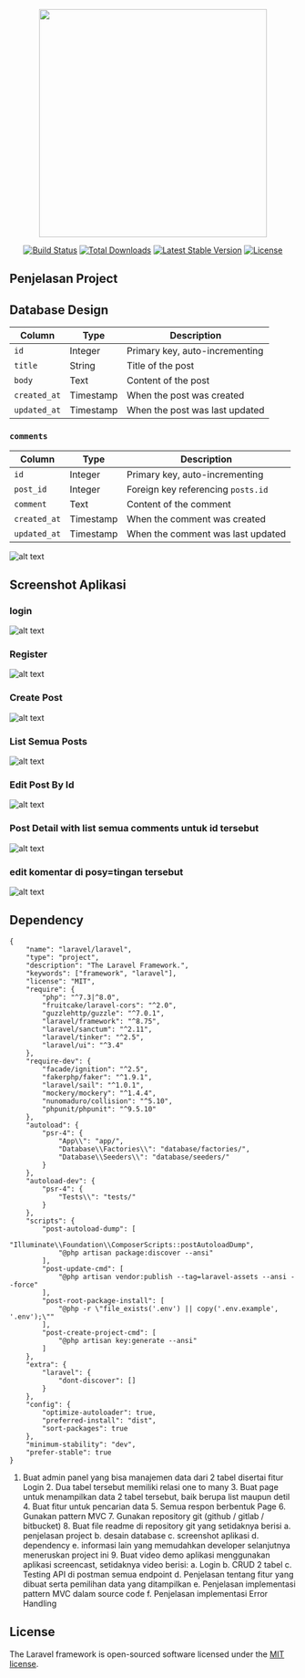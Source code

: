 <p align="center"><a href="https://laravel.com" target="_blank"><img src="https://raw.githubusercontent.com/laravel/art/master/logo-lockup/5%20SVG/2%20CMYK/1%20Full%20Color/laravel-logolockup-cmyk-red.svg" width="400"></a></p>

<p align="center">
<a href="https://travis-ci.org/laravel/framework"><img src="https://travis-ci.org/laravel/framework.svg" alt="Build Status"></a>
<a href="https://packagist.org/packages/laravel/framework"><img src="https://img.shields.io/packagist/dt/laravel/framework" alt="Total Downloads"></a>
<a href="https://packagist.org/packages/laravel/framework"><img src="https://img.shields.io/packagist/v/laravel/framework" alt="Latest Stable Version"></a>
<a href="https://packagist.org/packages/laravel/framework"><img src="https://img.shields.io/packagist/l/laravel/framework" alt="License"></a>
</p>

## Penjelasan Project

## Database Design

| Column       | Type      | Description                    |
| ------------ | --------- | ------------------------------ |
| `id`         | Integer   | Primary key, auto-incrementing |
| `title`      | String    | Title of the post              |
| `body`       | Text      | Content of the post            |
| `created_at` | Timestamp | When the post was created      |
| `updated_at` | Timestamp | When the post was last updated |

### `comments`

| Column       | Type      | Description                        |
| ------------ | --------- | ---------------------------------- |
| `id`         | Integer   | Primary key, auto-incrementing     |
| `post_id`    | Integer   | Foreign key referencing `posts.id` |
| `comment`    | Text      | Content of the comment             |
| `created_at` | Timestamp | When the comment was created       |
| `updated_at` | Timestamp | When the comment was last updated  |

![alt text](https://raw.githubusercontent.com/imamNurC/Interview/main/ss/db_design.png)

## Screenshot Aplikasi

### login

![alt text](https://raw.githubusercontent.com/imamNurC/Interview/main/ss/login.png)

### Register

![alt text](https://raw.githubusercontent.com/imamNurC/Interview/main/ss/register.png)

### Create Post

![alt text](https://raw.githubusercontent.com/imamNurC/Interview/main/ss/createPost.png)

### List Semua Posts

![alt text](https://raw.githubusercontent.com/imamNurC/Interview/main/ss/postList.png)

### Edit Post By Id

![alt text](https://raw.githubusercontent.com/imamNurC/Interview/main/ss/editPostDetail.png)

### Post Detail with list semua comments untuk id tersebut

![alt text](https://raw.githubusercontent.com/imamNurC/Interview/main/ss/postDetail.png)

### edit komentar di posy=tingan tersebut

![alt text](https://raw.githubusercontent.com/imamNurC/Interview/main/ss/editDetailComment.png)

## Dependency

```
{
    "name": "laravel/laravel",
    "type": "project",
    "description": "The Laravel Framework.",
    "keywords": ["framework", "laravel"],
    "license": "MIT",
    "require": {
        "php": "^7.3|^8.0",
        "fruitcake/laravel-cors": "^2.0",
        "guzzlehttp/guzzle": "^7.0.1",
        "laravel/framework": "^8.75",
        "laravel/sanctum": "^2.11",
        "laravel/tinker": "^2.5",
        "laravel/ui": "^3.4"
    },
    "require-dev": {
        "facade/ignition": "^2.5",
        "fakerphp/faker": "^1.9.1",
        "laravel/sail": "^1.0.1",
        "mockery/mockery": "^1.4.4",
        "nunomaduro/collision": "^5.10",
        "phpunit/phpunit": "^9.5.10"
    },
    "autoload": {
        "psr-4": {
            "App\\": "app/",
            "Database\\Factories\\": "database/factories/",
            "Database\\Seeders\\": "database/seeders/"
        }
    },
    "autoload-dev": {
        "psr-4": {
            "Tests\\": "tests/"
        }
    },
    "scripts": {
        "post-autoload-dump": [
            "Illuminate\\Foundation\\ComposerScripts::postAutoloadDump",
            "@php artisan package:discover --ansi"
        ],
        "post-update-cmd": [
            "@php artisan vendor:publish --tag=laravel-assets --ansi --force"
        ],
        "post-root-package-install": [
            "@php -r \"file_exists('.env') || copy('.env.example', '.env');\""
        ],
        "post-create-project-cmd": [
            "@php artisan key:generate --ansi"
        ]
    },
    "extra": {
        "laravel": {
            "dont-discover": []
        }
    },
    "config": {
        "optimize-autoloader": true,
        "preferred-install": "dist",
        "sort-packages": true
    },
    "minimum-stability": "dev",
    "prefer-stable": true
}

```

1. Buat admin panel yang bisa manajemen data dari 2 tabel disertai fitur Login 2. Dua tabel tersebut memiliki relasi one to many 3. Buat page untuk menampilkan data 2 tabel tersebut, baik berupa list maupun detil 4. Buat fitur untuk pencarian data 5. Semua respon berbentuk Page 6. Gunakan pattern MVC 7. Gunakan repository git (github / gitlab / bitbucket) 8. Buat file readme di repository git yang setidaknya berisi
   a. penjelasan project
   b. desain database
   c. screenshot aplikasi
   d. dependency
   e. informasi lain yang memudahkan developer selanjutnya meneruskan project ini 9. Buat video demo aplikasi menggunakan aplikasi screencast, setidaknya video berisi:
   a. Login
   b. CRUD 2 tabel
   c. Testing API di postman semua endpoint
   d. Penjelasan tentang fitur yang dibuat serta pemilihan data yang ditampilkan
   e. Penjelasan implementasi pattern MVC dalam source code
   f. Penjelasan implementasi Error Handling

## License

The Laravel framework is open-sourced software licensed under the [MIT license](https://opensource.org/licenses/MIT).
